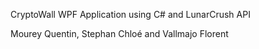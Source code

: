 CryptoWall WPF Application using C# and LunarCrush API

Mourey Quentin, Stephan Chloé and Vallmajo Florent
